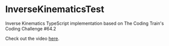 # InverseKinematicsTest
Inverse Kinematics TypeScript implementation based on The Coding Train's Coding Challenge #64.2

Check out the video [here](https://www.youtube.com/watch?v=hbgDqyy8bIw).